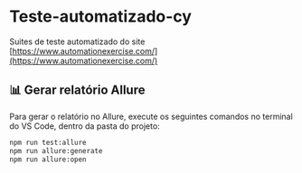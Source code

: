 # Teste-automatizado-cy

Suites de teste automatizado do site [https://www.automationexercise.com/](https://www.automationexercise.com/)

## 📊 Gerar relatório Allure

Para gerar o relatório no Allure, execute os seguintes comandos no terminal do VS Code, dentro da pasta do projeto:

```bash
npm run test:allure
npm run allure:generate
npm run allure:open
